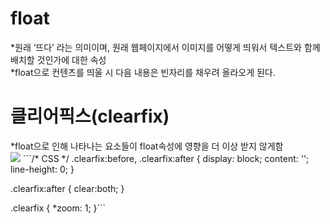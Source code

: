 <h1> float</h1>
*원래 ‘뜨다’ 라는 의미이며, 원래 웹페이지에서 이미지를 어떻게 띄워서 텍스트와 함께 배치할 것인가에 대한 속성<br>
*float으로 컨텐츠를 띄울 시 다음 내용은 빈자리를 채우려 올라오게 된다.
<h1>클리어픽스(clearfix)</h1>
*float으로 인해 나타나는 요소들이 float속성에 영향을 더 이상 받지 않게함 <br>
<img src="https://img1.daumcdn.net/thumb/R1280x0/?scode=mtistory2&fname=https%3A%2F%2Fblog.kakaocdn.net%2Fdn%2FmNmim%2FbtqYN2G10X2%2Fh4C482slaaIFpKVqTDzrSK%2Fimg.png">
```/* CSS */
.clearfix:before, .clearfix:after {
    display: block;
    content: '';
    line-height: 0;
}

.clearfix:after {
    clear:both;
}

.clearfix {
	*zoom: 1;
}```

